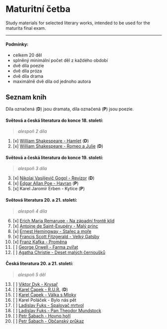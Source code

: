 # Maturitní četba
Study materials for selected literary works, intended to be used for the maturita final exam.

---
#### Podmínky:
- celkem 20 děl
- splněný minimální počet děl z každého období
- dvě díla poezie
- dvě díla próza
- dvě díla drama
- maximálně dvě díla od jednoho autora

## Seznam knih
Díla označená (**D**) jsou dramata, díla označená (**P**) jsou poezie.

#### Světová a česká literatura do konce 18. století:
> *alespoň 2 díla*

1. [x] [William Shakespeare - Hamlet](knihy/01%20-%20William%20Shakespeare%20-%20Hamlet.md) (**D**)
2. [x] [William Shakespeare - Romeo a Julie](knihy/02%20-%20William%20Shakespeare%20-%20Romeo%20a%20Julie.md) (**D**)

#### Světová a česká literatura do konce 19. století:
> *alespoň 3 díla*

3. [x] [Nikolaj Vasiljevič Gogol - Revizor](knihy/03%20-%20Nikolaj%20Vasiljevič%20Gogol%20-%20Revizor.md) (**D**)
4. [x] [Edgar Allan Poe - Havran](knihy/04%20-%20Edgar%20Allan%20Poe%20-%20Havran.md) (**P**)
5. [x] Karel Jaromír Erben - Kytice (**P**)

#### Světová literatura 20. a 21. století:
> *alespoň 4 díla*

6. [x] [Erich Maria Remaruqe - Na západní frontě klid](06%20-%20Erich%20Maria%20Remarque%20-%20Na%20zapadní%20fronte%20klid)
7. [x] [Antoine de Saint-Exupéry - Malý princ](knihy/07%20-%20Antoine%20de%20Saint-Exupéry%20-%20Malý%20princ.md)
8. [x] [Ernest Hemingway - Stařec a moře](knihy/08%20-%20Ernest%20Hemingway%20-%20Stařec%20a%20moře.md)
9. [x] [Francis Scott Fitzgerald - Velký Gatsby](knihy/09%20-%20Francis%20Scott%20Fitzgerald%20-%20Velký%20Gatsby.md)
10. [x] [Franz Kafka - Proměna](knihy/10%20-%20Franz%20Kafka%20-%20Proměna.md)
11. [ ] [George Orwell - Farma zvířat](knihy/11%20-%20George%20Orwell%20-%20Farma%20zvířat.md)
12. [ ] [Agatha Christie - Deset malých černoušků](knihy/12%20-%20Agatha%20Christie%20-%20Deset%20malých%20černoušků.md)

#### Česká literatura 20. a 21. století:
> *alespoň 5 děl*

13. [ ] [Viktor Dyk - Krysař](knihy/13%20-%20Viktor%20Dyk%20-%20Krysař.md)
14. [ ] [Karel Čapek - R.U.R.](knihy/14%20-%20Karel%20Čapek%20-%20R.U.R..md) (**D**)
15. [ ] [Karel Čapek - Válka s Mloky](knihy/15%20-%20Karel%20Čapek%20-%20Válka%20s%20Mloky.md)
16. [ ] Karel Poláček - Bylo nás pět
17. [ ] [Ladislav Fuks - Spalovač mrtvol](knihy/17%20-%20Ladislav%20Fuks%20-%20Spalovač%20mrtvol.md)
18. [ ] [Ladislav Fuks - Pan Theodor Mundstock](knihy/18%20-%20Ladislav%20Fuks%20-%20Pan%20Theodor%20Mundstock.md)
19. [ ] [Petr Šabach - Hovno hoří](knihy/19%20-%20Petr%20Šabach%20-%20Hovno%20hoří.md)
20. [ ] [Petr Šabach - Občanský průkaz](knihy/20%20-%20Petr%20Šabach%20-%20Občanský%20průkaz.md)